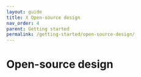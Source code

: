 ```yaml
---
layout: guide
title: X Open-source design
nav_order: 4
parent: Getting started
permalink: /getting-started/open-source-design/
---
```


# Open-source design